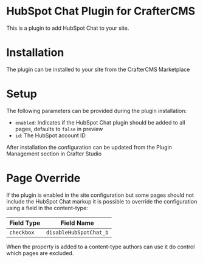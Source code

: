 # HubSpot Chat Plugin for CrafterCMS

This is a plugin to add HubSpot Chat to your site.

# Installation

The plugin can be installed to your site from the CrafterCMS Marketplace

# Setup

The following parameters can be provided during the plugin installation:

- `enabled`: Indicates if the HubSpot Chat plugin should be added to all pages, defaults to `false` in preview
- `id`: The HubSpot account ID

After installation the configuration can be updated from the Plugin Management section in Crafter Studio

# Page Override

If the plugin is enabled in the site configuration but some pages should not include the HubSpot Chat markup it is
possible to override the configuration using a field in the content-type:

| Field Type |  Field Name            |
|------------|------------------------|
| `checkbox` | `disableHubSpotChat_b` |

When the property is added to a content-type authors can use it do control which pages are excluded.
